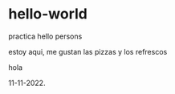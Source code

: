 # hello-world
practica
hello persons 

estoy aqui, me gustan las pizzas y los refrescos

hola 

11-11-2022.
